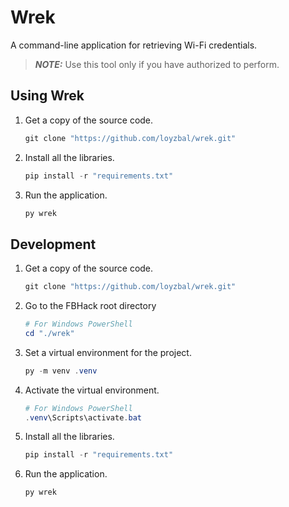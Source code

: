 # Wrek

A command-line application for retrieving Wi-Fi credentials.

> **_NOTE:_**  Use this tool only if you have authorized to perform.

## Using Wrek

1. Get a copy of the source code.

    ```powershell
    git clone "https://github.com/loyzbal/wrek.git"
    ```

2. Install all the libraries.

    ```powershell
    pip install -r "requirements.txt"
    ```

3. Run the application.

    ```powershell
    py wrek
    ```

## Development

1. Get a copy of the source code.

    ```powershell
    git clone "https://github.com/loyzbal/wrek.git"
    ```

2. Go to the FBHack root directory

    ```powershell
    # For Windows PowerShell
    cd "./wrek"
    ```

3. Set a virtual environment for the project.

    ```powershell
    py -m venv .venv
    ```

4. Activate the virtual environment.

    ```powershell
    # For Windows PowerShell
    .venv\Scripts\activate.bat
    ```

5. Install all the libraries.

    ```powershell
    pip install -r "requirements.txt"
    ```

6. Run the application.

    ```powershell
    py wrek
    ```
